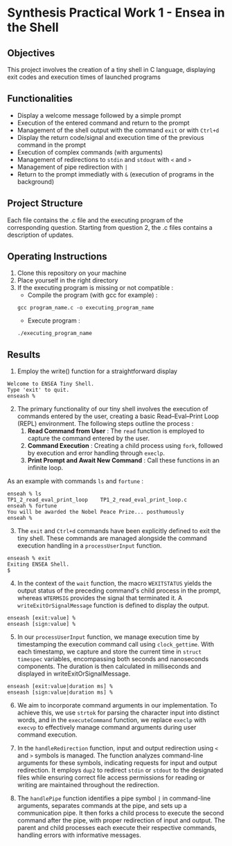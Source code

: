 # Synthesis Practical Work 1 - Ensea in the Shell

## Objectives
This project involves the creation of a tiny shell in C language, displaying exit codes and execution times of launched programs

## Functionalities
- Display a welcome message followed by a simple prompt
- Execution of the entered command and return to the prompt
- Management of the shell output with the command `exit` or with `Ctrl+d`
- Display the return code/signal and execution time of the previous command in the prompt
- Execution of complex commands (with arguments)
- Management of redirections to `stdin` and `stdout` with `<` and `>`
- Management of pipe redirection with `|`
- Return to the prompt immediatly with `&` (execution of programs in the background)

## Project Structure
Each file contains the .c file and the executing program of the corresponding question. Starting from question 2, the .c files contains a description of updates.

## Operating Instructions
1. Clone this repository on your machine
2. Place yourself in the right directory
3. If the executing program is missing or not compatible :
   - Compile the program (with gcc for example) :
   ```
   gcc program_name.c -o executing_program_name
   ```
   - Execute program :
   ```
   ./executing_program_name
   ```

## Results
1. Employ the write() function for a straightforward display
```
Welcome to ENSEA Tiny Shell.
Type 'exit' to quit.
enseash %
```
2. The primary functionality of our tiny shell involves the execution of commands entered by the user, creating a basic Read–Eval–Print Loop (REPL) environment. The following steps outline the process :
   1. **Read Command from User** : The `read` function is employed to capture the command entered by the user.
   2. **Command Execution** : Creating a child process using `fork`, followed by execution and error handling through `execlp`.
   3. **Print Prompt and Await New Command** : Call these functions in an infinite loop.

As an example with commands `ls` and `fortune` : 
```
enseah % ls
TP1_2_read_eval_print_loop    TP1_2_read_eval_print_loop.c
enseah % fortune
You will be awarded the Nobel Peace Prize... posthumously
enseah %
```
3. The `exit` and `Ctrl+d` commands have been explicitly defined to exit the tiny shell. These commands are managed alongside the command execution handling in a `processUserInput` function.
```
enseash % exit
Exiting ENSEA Shell.
$
```
4. In the context of the `wait` function, the macro `WEXITSTATUS` yields the output status of the preceding command's child process in the prompt, whereas `WTERMSIG` provides the signal that terminated it. A `writeExitOrSignalMessage` function is defined to display the output.
```
enseash [exit:value] %
enseash [sign:value] %
```
5. In our `processUserInput` function, we manage execution time by timestamping the execution command call using `clock_gettime`. With each timestamp, we capture and store the current time in `struct timespec` variables, encompassing both seconds and nanoseconds components. The duration is then calculated in milliseconds and displayed in writeExitOrSignalMessage.
```
enseash [exit:value|duration ms] %
enseash [sign:value|duration ms] %
```
6. We aim to incorporate command arguments in our implementation. To achieve this, we use `strtok` for parsing the character input into distinct words, and in the `executeCommand` function, we replace `execlp` with `execvp` to effectively manage command arguments during user command execution.


7. In the `handleRedirection` function, input and output redirection using `<` and `>` symbols is managed. The function analyzes command-line arguments for these symbols, indicating requests for input and output redirection. It employs `dup2` to redirect `stdin` or `stdout` to the designated files while ensuring correct file access permissions for reading or writing are maintained throughout the redirection.


8. The `handlePipe` function identifies a pipe symbol `|` in command-line arguments, separates commands at the pipe, and sets up a communication pipe. It then forks a child process to execute the second command after the pipe, with proper redirection of input and output. The parent and child processes each execute their respective commands, handling errors with informative messages.